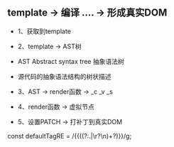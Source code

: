 ## template -> 编译 .... -> 形成真实DOM

- 1、获取到template
- 2、template -> AST树

-    AST Abstract syntax tree  抽象语法树
-    源代码的抽象语法结构的树状描述

- 3、AST -> render函数 ->  _c   _v _s
- 4、render函数 -> 虚拟节点
- 5、设置PATCH -> 打补丁到真实DOM

const defaultTagRE = /\{\{((?:.|\r?\n)+?)\}\}/g;
